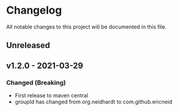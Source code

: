 <!-- markdownlint-disable MD022 MD032 MD024-->
# Changelog
All notable changes to this project will be documented in this file.

## Unreleased

## v1.2.0 - 2021-03-29
### Changed (Breaking)
* First release to maven central
* groupId has changed from org.neidhardt to com.github.ericneid
